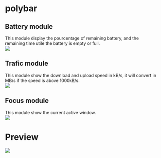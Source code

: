 # polybar
## Battery module
This module display the pourcentage of remaining battery, and the remaining time utile the battery is empty or full.    
![](https://i.imgur.com/ySwQBtJ.png)

## Trafic module
This module show the download and upload speed in kB/s, it will convert in MB/s if the speed is above 1000kB/s.    
![](https://i.imgur.com/7T8Y1AW.png)

## Focus module
This module show the current active window.    
![](https://i.imgur.com/1wJfsu6.png)
# Preview
![](https://i.imgur.com/goevwOE.jpg)
